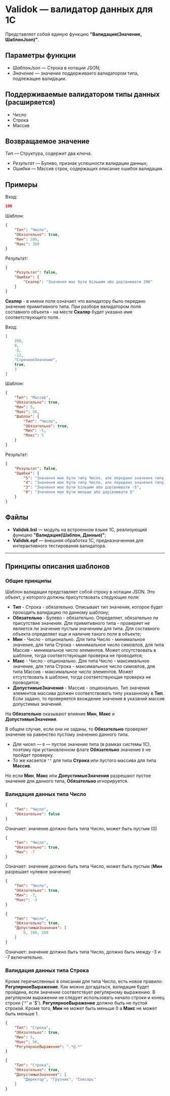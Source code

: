 # Validok — валидатор данных для 1С

Представляет собой единую функцию **"Валидация(Значение, ШаблонJson)"**.

## Параметры функции

- *ШаблонJson* — Строка в нотации JSON;
- *Значение* — значение поддерживаего валидатором типа, подлежащее валидации.

## Поддерживаемые валидатором типы данных (расширяется)

- Число
- Строка
- Массив

## Возвращаемое значение

Тип — Структура, содержит два ключа.

- *Результат* — Булево, признак успешности валидации данных;
- *Ошибки* — Массив строк, содержащих описание ошибок валидации.

## Примеры

Вход:

```json
100
```

Шаблон:

```json
{
    "Тип": "Число",
    "Обязательно": true,
    "Мин": 200,
    "Макс": 300
}
```

Результат:

```json
{
    "Результат": false,
    "Ошибки": {
        "Скаляр": "Значення має бути більшим або дорівнювати 200"
    }
}
```

**Скаляр** - в имени поля означает что валидатору было передано значение примитивного типа. При разборе валидатором поля составного объекта - на месте **Скаляр** будет указано имя соответствующего поля.

Вход:

```json
[
    200,
    0,
    -3,
    -12,
    "СтрочноеЗначение",
    true,
    3
]
```

Шаблон:

```json
{
    "Тип": "Массив",
    "Обязательно": true,
    "Мин": 5,
    "Макс": 50,
    "Шаблон": {
        "Тип": "Число",
        "Обязательно": true,
        "Мин": -5,
        "Макс": 5
    }
}
```

Результат:

```json
{
    "Результат": false,
    "Ошибки": {
        "5": "Значення має бути типу Число, але передано значення типу Булево",
        "4": "Значення має бути типу Число, але передано значення типу Строка",
        "3": "Значення має бути більшим або дорівнювати -5",
        "0": "Значення має бути меньше або дорівнювати 5"
    }
}
```

## Файлы

- **Validok.bsl** — модуль на встроенном языке 1С, реализующий функцию **"Валидация(Шаблон, Данные)"**;
- **Validok.epf** — внешняя обработка 1С, предназначенная для интерактивного тестирования валидатора.

---

## Принципы описания шаблонов

### Общие принципы

Шаблон валидации представляет собой строку в нотации JSON. Это объект, у которого должны присутствовать следующие поля:

- **Тип** - Строка - обязательно. Описывает тип значения, которое будет проходить валидацию по данному шаблону;
- **Обязательно** - Булево - обязательно. Определяет, обязательно ли присутствие значения. Для примитивного типа - проверяет не является ли значение пустым значением для типа. Для составного объекта определяет еще и наличие такого поля в объекте;
- **Мин** - Число - опционально. Для типа Число - минимальное значение, для типа Строка - минимальное число симовлов, для типа Массив - минимальное число элементов. Может отсутствовать в шаблоне, тогда соответствующая проверка не проводится;
- **Макс** - Число - опционально. Для типа Число - максимальное значение, для типа Строка - максимальное число симовлов, для типа Массив - максимальное число элементов. Может отсутствовать в шаблоне, тогда соответствующая проверка не проводится;
- **ДопустимыеЗначения** - Массив - опционально. Тип значения элементов массива должен соответствовать типу указанному в **Тип**. Если задано, то проверяется вхождение значения в указаний массив допустимых значений.

На **Обязательно** оказывают влияние **Мин**, **Макс** и **ДопустимыеЗначения**.

В общем случае, если они не заданы, то **Обязательно** проверяет значение на равенство пустому значению данного типа.

- Для чисел — `0` — пустое значение типа (в рамках системы 1С), поэтому при установленном флаге **Обязательно** значение `0` не пройдет проверку.
- То же касается `""` для типа **Строка** или пустого массива для типа **Массив**.

Но если **Мин**, **Макс** или **ДопустимыеЗначения** разрешают пустое значение для данного типа, **Обязательно** игнорируется.

### Валидация данных типа Число

```json
{
    "Тип": "Число",
    "Обязательно": false
}
```

Означает: значение должно быть типа Число, может быть пустым (0)

```json
{
    "Тип": "Число",
    "Обязательно": true,
    "Мин": -7
}
```

Означает: значение должно быть типа Число, может быть пустым (**Мин** разрешает нулевое значение)

```json
{
    "Тип": "Число",
    "Обязательно": true,
    "Мин": -7,
    "Макс": -3
}
```

```json
{
    "Тип": "Число",
    "Обязательно": true,
    "ДопустимыеЗначения": [
        0, 100, 200
    ]
}
```

Означает: значение должно быть типа Число, должно быть между -3 и -7 включительно.

### Валидация данных типа Строка

Кроме перечисленных в описании для типа Число, есть новое правило: **РегулярноеВыражение**. Как можно догадаться, валидация будет пройдена, если значение соответствует регулярному выражению. В регулярном выражении не следует использовать начало строки и конец строки ('^' и '$'). **РегулярноеВыражение** должно быть не пустой строкой. Кроме того, **Мин** не может быть меньше 0 а **Макс** не может быть меньше 1.

```json
{
    "Тип": "Строка",
    "Обязательно": true,
    "Мин": 5,
    "Макс": 50,
    "РегулярноеВыражение": ".*@.*"
}
```

```json
{
    "Тип": "Строка",
    "Обязательно": true,
    "ДопустимыеЗначения": [
        "Директор", "Грузчик", "Слесарь"
    ]
}
```
